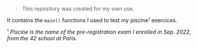 > This repository was created for my own use.<br/>

It contains the `main()` functions I used to test my piscine¹ exercices.

¹ _Piscine is the name of the pre-registration exam I enrolled in Sep. 2022, from the 42 school at Paris._ 
